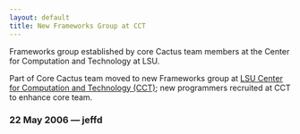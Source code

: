 ```yaml
---
layout: default
title: New Frameworks Group at CCT
---
```

Frameworks group established by core Cactus team members at the Center
for Computation and Technology at LSU.

Part of Core Cactus team moved to new Frameworks group at [LSU Center
for Computation and Technology (CCT)](http://www.cct.lsu.edu); new
programmers recruited at CCT to enhance core team.

### 22 May 2006 — jeffd
